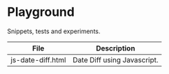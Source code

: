 # Playground
Snippets, tests and experiments.

| File | Description |
| --- | --- |
| js-date-diff.html | Date Diff using Javascript. |

